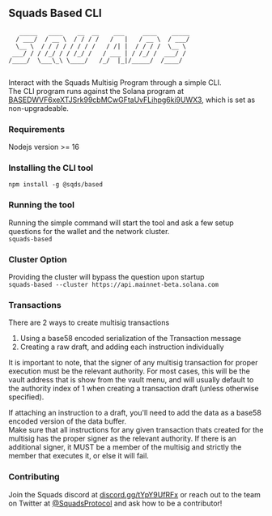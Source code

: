 ## Squads Based CLI

```
   _____   ____    __  __    ___     ____    _____
  / ___/  / __ \  / / / /   /   |   / __ \  / ___/
  \__ \  / / / / / / / /   / /| |  / / / /  \__ \ 
 ___/ / / /_/ / / /_/ /   / ___ | / /_/ /  ___/ / 
/____/  \___\_\ \____/   /_/  |_|/_____/  /____/  
                                                  
```

Interact with the Squads Multisig Program through a simple CLI.\
The CLI program runs against the Solana program at [BASEDWVF6xeXTJSrk99cbMCwGFtaUvFLihpg6ki9UWX3](https://explorer.solana.com/address/BASEDWVF6xeXTJSrk99cbMCwGFtaUvFLihpg6ki9UWX3), which is set as non-upgradeable.
### Requirements
Nodejs version >= 16
### Installing the CLI tool
`npm install -g @sqds/based`

### Running the tool
Running the simple command will start the tool and ask a few setup questions for the wallet and the network cluster.\
`squads-based`

### Cluster Option
Providing the cluster will bypass the question upon startup\
`squads-based --cluster https://api.mainnet-beta.solana.com`

### Transactions
There are 2 ways to create multisig transactions
1. Using a base58 encoded serialization of the Transaction message
2. Creating a raw draft, and adding each instruction individually

It is important to note, that the signer of any multisig transaction for proper execution must be the relevant authority. For most cases, this will be the vault address that is show from
the vault menu, and will usually default to the authority index of 1 when creating a transaction draft (unless otherwise specified).

If attaching an instruction to a draft, you'll need to add the data as a base58 encoded version of the data buffer.\
Make sure that all instructions for any given transaction thats created for the multisig has the proper signer as the relevant authority. If there is an additional signer, it MUST be a member of the multisig and strictly the member that executes it, or else it will fail.

### Contributing
Join the Squads discord at [discord.gg/tYpY9UfRFx](https://discord.gg/tYpY9UfRFx) or reach out to the team on Twitter at [@SquadsProtocol](https://twitter.com/SquadsProtocol) and ask how to be a contributor!